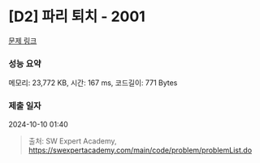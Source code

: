# [D2] 파리 퇴치 - 2001 

[문제 링크](https://swexpertacademy.com/main/code/problem/problemDetail.do?contestProbId=AV5PzOCKAigDFAUq) 

### 성능 요약

메모리: 23,772 KB, 시간: 167 ms, 코드길이: 771 Bytes

### 제출 일자

2024-10-10 01:40



> 출처: SW Expert Academy, https://swexpertacademy.com/main/code/problem/problemList.do